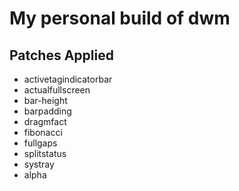 # My personal build of dwm

## Patches Applied

- activetagindicatorbar
- actualfullscreen
- bar-height
- barpadding
- dragmfact
- fibonacci
- fullgaps
- splitstatus
- systray
- alpha
